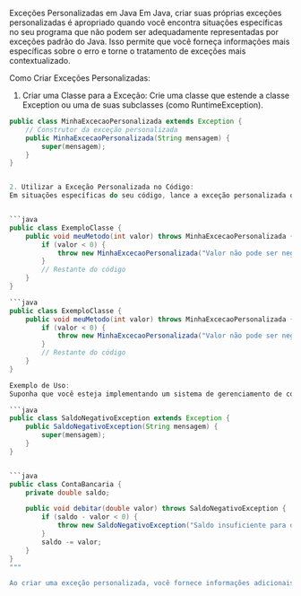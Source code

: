 Exceções Personalizadas em Java
Em Java, criar suas próprias exceções personalizadas é apropriado quando você encontra situações específicas no seu programa que não podem ser adequadamente representadas por exceções padrão do Java. Isso permite que você forneça informações mais específicas sobre o erro e torne o tratamento de exceções mais contextualizado.

Como Criar Exceções Personalizadas:

1. Criar uma Classe para a Exceção:
Crie uma classe que estende a classe Exception ou uma de suas subclasses (como RuntimeException).
```java
public class MinhaExcecaoPersonalizada extends Exception {
    // Construtor da exceção personalizada
    public MinhaExcecaoPersonalizada(String mensagem) {
        super(mensagem);
    }
}


2. Utilizar a Exceção Personalizada no Código:
Em situações específicas do seu código, lance a exceção personalizada quando a condição que justifica a exceção ocorrer.


```java
public class ExemploClasse {
    public void meuMetodo(int valor) throws MinhaExcecaoPersonalizada {
        if (valor < 0) {
            throw new MinhaExcecaoPersonalizada("Valor não pode ser negativo");
        }
        // Restante do código
    }
}

```java
public class ExemploClasse {
    public void meuMetodo(int valor) throws MinhaExcecaoPersonalizada {
        if (valor < 0) {
            throw new MinhaExcecaoPersonalizada("Valor não pode ser negativo");
        }
        // Restante do código
    }
}

Exemplo de Uso:
Suponha que você esteja implementando um sistema de gerenciamento de contas bancárias e deseja garantir que o saldo da conta não seja negativo. Nesse caso, você pode criar uma exceção personalizada para lidar com essa situação.

```java
public class SaldoNegativoException extends Exception {
    public SaldoNegativoException(String mensagem) {
        super(mensagem);
    }
}


```java
public class ContaBancaria {
    private double saldo;

    public void debitar(double valor) throws SaldoNegativoException {
        if (saldo - valor < 0) {
            throw new SaldoNegativoException("Saldo insuficiente para debitar " + valor);
        }
        saldo -= valor;
    }
}
"""

Ao criar uma exceção personalizada, você fornece informações adicionais sobre a natureza específica do erro, facilitando o tratamento adequado nos blocos catch e fornecendo mensagens mais significativas para a depuração do código.
